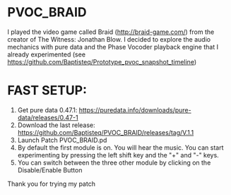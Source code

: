 # PVOC_BRAID
I played the video game called Braid (http://braid-game.com/) from the creator of The Witness: Jonathan Blow. I decided to explore the audio mechanics with pure data and the Phase Vocoder playback engine that I already experimented (see https://github.com/Baptisteq/Prototype_pvoc_snapshot_timeline) 

# FAST SETUP:
1. Get pure data 0.47.1: https://puredata.info/downloads/pure-data/releases/0.47-1
2. Download the last release: https://github.com/Baptisteq/PVOC_BRAID/releases/tag/V.1.1
2. Launch Patch PVOC_BRAID.pd
3. By default the first module is on. You will hear the music. You can start experimenting by pressing the left shift key and the "+" and "-" keys. 
4. You can switch between the three other module by clicking on the Disable/Enable Button

Thank you for trying my patch
